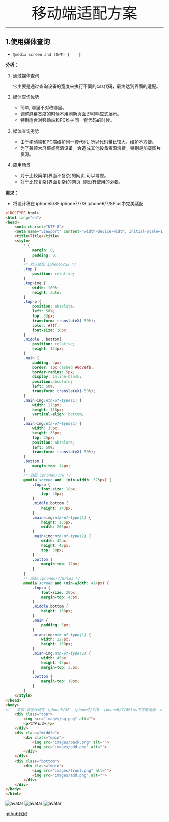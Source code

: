 <div align='center' ><font size='70'>移动端适配方案</font></div>

-------------

## 1.使用媒体查询

* `@media screen and (条件) {    }`

**分析：**
1. 通过媒体查询
    
    它主要是通过查询设备的宽度来执行不同的css代码，最终达到界面的适配。

2. 媒体查询优势
    * 简单, 哪里不对改哪里。
    * 调整屏幕宽度的时候不用刷新页面即可响应式展示。
    * 特别适合对移动端和PC维护同一套代码的时候。

3. 媒体查询劣势
    * 由于移动端和PC端维护同一套代码, 所以代码量比较大，维护不方便。
    * 为了兼顾大屏幕或高清设备，会造成其他设备资源浪费，特别是加载图片资源。

4. 应用场景
    * 对于比较简单(界面不复杂)的网页,可以考虑。 
    * 对于比较复杂(界面复杂)的网页, 则没有使用的必要。

**需求：**

* 将设计稿在 iphone5/SE  iphone7/7/8  iphone6/7/8Plus中完美适配

```html
<!DOCTYPE html>
<html lang="en">
<head>
    <meta charset="UTF-8">
    <meta name="viewport" content="width=device-width, initial-scale=1.0">
    <title>Title</title>
    <style>
        * {
            margin: 0;
            padding: 0;
        }
        /* 默认适配 iphone5/SE */
        .top {
            position: relative;
        }
        .top>img {
            width: 100%;
            height: auto;
        }
        .top>p {
            position: absolute;
            left: 50%;
            top: 33px;
            transform: translateX(-50%);
            color: #fff;
            font-size: 16px;
        }
        .middle , bottom{
            position: relative;
            height: 124px;
        }
        .main {
            padding: 4px;
            border: 1px dashed #0d7efb;
            border-radius: 5px;
            display: inline-block;
            position:absolute;
            left: 50%;
            transform: translateX(-50%);
        }
        .main>img:nth-of-type(1) {
            width: 175px;
            height: 116px;
            vertical-align: bottom;
        }
        .main>img:nth-of-type(2) {
            width: 35px;
            height: 35px;
            top: 25px;
            position: absolute;
            left: 50%;
            transform: translateX(-50%);
        }
        .bottom {
            margin-top: 14px;
        }
        /* 适配 iphone6/7/8 */
        @media screen and  (min-width: 375px) {
            .top>p {
                font-size: 18px;
                top: 40px;
            }
            .middle,bottom {
                height: 143px;
            }
            .main>img:nth-of-type(1) {
                height: 135px;
                width: 206px;
            }
            .main>img:nth-of-type(2) {
                width: 42px;
                height: 42px;
                top: 30px;
            }
            .bottom {
                margin-top: 17px;
            }
        }
        /* 适配 iphone6/7/8Plus */
        @media screen and (min-width: 414px) {
            .top>p {
                font-size: 20px;
                margin-top: 43px;
            }
            .middle,bottom {
                height: 160px;
            }
            .main {
                padding: 5px;
            }
            .mian>img:nth-of-type(1) {
                width: 227px;
                height: 150px;
            }
            .mian>img:nth-of-type(2) {
                width: 45px;
                height: 45px;
                margin-top: 35px;
            }
            .bottom {
                margin-top: 19px;
            }
        }
    </style>
</head>
<body>
<!-- 需求:将设计稿在 iphone5/SE  iphone7/7/8  iphone6/7/8Plus中完美适配-->
    <div class="top">
        <img src="images/bg.png" alt="">
        <p>实名认证</p>
    </div>
    <div class="middle">
        <div class="main">
            <img src="images/back.png" alt="">
            <img src="images/add.png" alt="">
        </div>
    </div>
    <div class="bottom">
        <div class="main">
            <img src="images/front.png" alt="">
            <img src="images/add.png" alt="">
        </div>
    </div>
</body>
</html>
```
![avatar](../../.vuepress/public/image/iphone5.png)
![avatar](../../.vuepress/public/image/iphone6.png)
![avatar](../../.vuepress/public/image/iphoneplus.png)


[github代码](https://github.com/cht-w/Mobile-terminal-adaptation)

